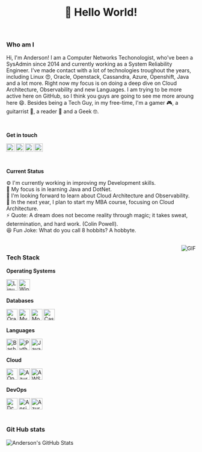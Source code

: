 <h1 align="center">👋 Hello World!</h1>

<br>

### Who am I

Hi, I'm Anderson! I am a Computer Networks Techonologist, who've been a SysAdmin since 2014 and currently working as a System Reliability Engineer. I've made contact with a lot of technologies troughout the years, including Linux 😍, Oracle, Openstack, Cassandra, Azure, Openshift, Java and a lot more. Right now my focus is on doing a deep dive on Cloud Architecture, Observability and new Languages. I am trying to be more active here on GitHub, so I think you guys are going to see me more aroung here 😄. Besides being a Tech Guy, in my free-time, I'm a gamer 🎮, a guitarrist 🎸, a reader 📖 and a Geek 🤓.

<br> 

**Get in touch**

[<img align="left" alt="Anderson's LinkedIn" width="22px" src="https://cdn.jsdelivr.net/npm/simple-icons@v3/icons/twitter.svg" />][linkedin]
[<img align="left" alt="Anderson's Mail" width="22px" src="https://cdn.jsdelivr.net/npm/simple-icons@3.1.0/icons/gmail.svg" />][gmail]
[<img align="left" alt="Anderson's Instagram" width="22px" src="https://cdn.jsdelivr.net/npm/simple-icons@v3/icons/linkedin.svg" />][instagram]
[<img align="left" alt="Anderson's Facebook" width="22px" src="https://cdn.jsdelivr.net/npm/simple-icons@v3/icons/instagram.svg" />][facebook]

[linkedin]: https://www.linkedin.com/in/andersondorigao/
[gmail]: andersonlpd@gmail.com
[instagram]: https://instagram.com/aluizpd
[facebook]: https://www.facebook.com/andersonlpd

<br>
<br>
<br>

**Current Status**

⚙️ I'm currently working in improving my Development skills.<br>
🌱 My focus is in learning Java and DotNet.<br>
🔨 I'm looking forward to learn about Cloud Architecture and Observability.<br>
💼 In the next year, I plan to start my MBA course, focusing on Cloud Architecture.<br>
⚡ Quote: A dream does not become reality through magic; it takes sweat, determination, and hard work. (Colin Powell).<br>
😆 Fun Joke: What do you call 8 hobbits? A hobbyte.<br>

<br>

<img align="right" alt="GIF" src="https://media.giphy.com/media/836HiJc7pgzy8iNXCn/giphy.gif" />

### Tech Stack

**Operating Systems**

[<img align="left" alt="Linux" width="30" height="30" src="https://icongr.am/simple/linux.svg?colored=true" />][linux]
[<img align="left" alt="Windows" width="30" height="30" src="https://icongr.am/simple/windows.svg?colored=true" />][windows]

[linux]: https://pt.wikipedia.org/wiki/Linux
[windows]: https://pt.wikipedia.org/wiki/

<br>
<br>

**Databases**

[<img align="left" alt="Oracle" width="30" height="30" src="https://icongr.am/simple/oracle.svg?colored=true" />][oracle]
[<img align="left" alt="Mysql" width="30" height="30" src="https://icongr.am/simple/mysql.svg?colored=true" />][mysql]
[<img align="left" alt="MongoDB" width="30" height="30" src="https://icongr.am/simple/mongodb.svg?colored=true" />][mongodb]
[<img align="left" alt="CassandraDB" width="30" height="30" src="https://icongr.am/simple/cassandra.svg?colored=true" />][cassandradb]

[mysql]: https://www.mysql.com/
[oracle]: https://www.oracle.com/br/database/
[mongodb]: https://www.mongodb.com/
[cassandradb]: https://cassandra.apache.org/

<br>
<br>

**Languages**

[<img align="left" alt="Bash Script" width="30" height="30" src="https://icongr.am/simple/gnubash.svg?colored=true" />][bash]
[<img align="left" alt="Python" width="30" height="30" src="https://icongr.am/simple/python.svg?colored=true" />][python]
[<img align="left" alt="Javascript" width="30" height="30" src="https://icongr.am/simple/javascript.svg?colored=true" />][javascript]

[bash]: https://pt.wikipedia.org/wiki/Bash
[python]: https://www.python.org/
[javascript]: https://www.javascript.com/

<br>
<br>

**Cloud**

[<img align="left" alt="Openstack" width="30" height="30" src="https://img.icons8.com/color/48/000000/openstack.png" />][openstack]
[<img align="left" alt="Azure" width="30" height="30" src="https://icongr.am/simple/azuredevops.svg?colored=true" />][azure]
[<img align="left" alt="AWS" width="30" height="30" src="https://icongr.am/simple/amazonaws.svg?colored=true" />][aws]

[openstack]: https://www.openstack.org/
[azure]: https://azure.microsoft.com/
[aws]: https://aws.amazon.com/

<br>
<br>

**DevOps**

[<img align="left" alt="Dcoker" width="30" height="30" src="https://icongr.am/simple/docker.svg?colored=true" />][docker]
[<img align="left" alt="Ansible" width="30" height="30" src="https://icongr.am/simple/ansible.svg?colored=true" />][ansible]
[<img align="left" alt="Azure Pipelines" width="30" height="30" src="https://icongr.am/simple/azurepipelines.svg?colored=true" />][azurepipelines]

[docker]: https://www.docker.com/
[ansible]: https://www.ansible.com/
[azurepipelines]: https://azure.microsoft.com/services/devops/pipelines/

<br>
<br>
<br>

### Git Hub stats

![Anderson's GitHub Stats](https://github-readme-stats.vercel.app/api?username=andersonlpd&hide=["stars"]&show_icons=true)
